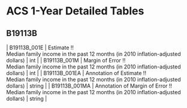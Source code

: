 # ACS 1-Year Detailed Tables

## B19113B

| B19113B_001E | Estimate !!<br>Median family income in the past 12 months (in 2010 inflation-adjusted dollars) | int |
| B19113B_001M | Margin of Error !!<br>Median family income in the past 12 months (in 2010 inflation-adjusted dollars) | int |
| B19113B_001EA | Annotation of Estimate !!<br>Median family income in the past 12 months (in 2010 inflation-adjusted dollars) | string |
| B19113B_001MA | Annotation of Margin of Error !!<br>Median family income in the past 12 months (in 2010 inflation-adjusted dollars) | string |

